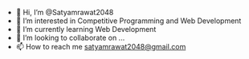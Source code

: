 - 👋 Hi, I’m @Satyamrawat2048
- 👀 I’m interested in Competitive Programming and Web Development
- 🌱 I’m currently learning Web Development
- 💞️ I’m looking to collaborate on ...
- 📫 How to reach me satyamrawat2048@gmail.com

<!---
Satyamrawat2048/Satyamrawat2048 is a ✨ special ✨ repository because its `README.md` (this file) appears on your GitHub profile.
You can click the Preview link to take a look at your changes.
--->
